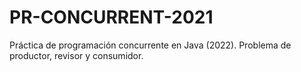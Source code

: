 # PR-CONCURRENT-2021
Práctica de programación concurrente en Java (2022). Problema de productor, revisor y consumidor.
